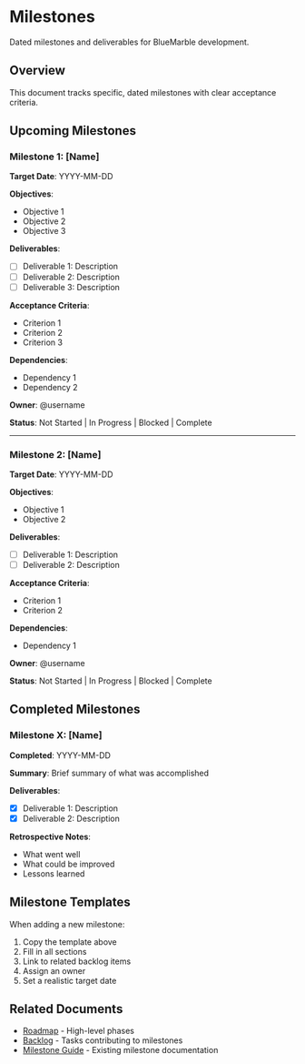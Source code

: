 # Milestones

Dated milestones and deliverables for BlueMarble development.

## Overview

This document tracks specific, dated milestones with clear acceptance criteria.

## Upcoming Milestones

### Milestone 1: [Name]

**Target Date**: YYYY-MM-DD

**Objectives**:

- Objective 1
- Objective 2
- Objective 3

**Deliverables**:

- [ ] Deliverable 1: Description
- [ ] Deliverable 2: Description
- [ ] Deliverable 3: Description

**Acceptance Criteria**:

- Criterion 1
- Criterion 2
- Criterion 3

**Dependencies**:

- Dependency 1
- Dependency 2

**Owner**: @username

**Status**: Not Started | In Progress | Blocked | Complete

---

### Milestone 2: [Name]

**Target Date**: YYYY-MM-DD

**Objectives**:

- Objective 1
- Objective 2

**Deliverables**:

- [ ] Deliverable 1: Description
- [ ] Deliverable 2: Description

**Acceptance Criteria**:

- Criterion 1
- Criterion 2

**Dependencies**:

- Dependency 1

**Owner**: @username

**Status**: Not Started | In Progress | Blocked | Complete

## Completed Milestones

### Milestone X: [Name]

**Completed**: YYYY-MM-DD

**Summary**: Brief summary of what was accomplished

**Deliverables**:

- [x] Deliverable 1: Description
- [x] Deliverable 2: Description

**Retrospective Notes**:

- What went well
- What could be improved
- Lessons learned

## Milestone Templates

When adding a new milestone:

1. Copy the template above
2. Fill in all sections
3. Link to related backlog items
4. Assign an owner
5. Set a realistic target date

## Related Documents

- [Roadmap](roadmap.md) - High-level phases
- [Backlog](backlog.md) - Tasks contributing to milestones
- [Milestone Guide](../roadmap-guides/milestone-guide.md) - Existing milestone documentation
